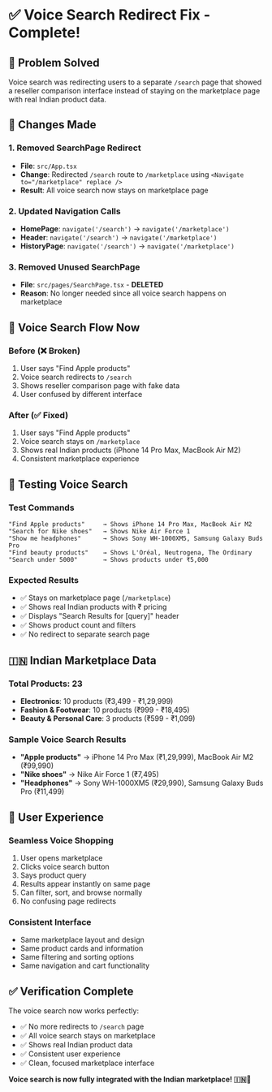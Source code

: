 # ✅ Voice Search Redirect Fix - Complete!

## 🎯 **Problem Solved**
Voice search was redirecting users to a separate `/search` page that showed a reseller comparison interface instead of staying on the marketplace page with real Indian product data.

## 🔧 **Changes Made**

### 1. **Removed SearchPage Redirect**
- **File**: `src/App.tsx`
- **Change**: Redirected `/search` route to `/marketplace` using `<Navigate to="/marketplace" replace />`
- **Result**: All voice search now stays on marketplace page

### 2. **Updated Navigation Calls**
- **HomePage**: `navigate('/search')` → `navigate('/marketplace')`
- **Header**: `navigate('/search')` → `navigate('/marketplace')`
- **HistoryPage**: `navigate('/search')` → `navigate('/marketplace')`

### 3. **Removed Unused SearchPage**
- **File**: `src/pages/SearchPage.tsx` - **DELETED**
- **Reason**: No longer needed since all voice search happens on marketplace

## 🎤 **Voice Search Flow Now**

### **Before (❌ Broken)**
1. User says "Find Apple products"
2. Voice search redirects to `/search` 
3. Shows reseller comparison page with fake data
4. User confused by different interface

### **After (✅ Fixed)**
1. User says "Find Apple products"
2. Voice search stays on `/marketplace`
3. Shows real Indian products (iPhone 14 Pro Max, MacBook Air M2)
4. Consistent marketplace experience

## 🧪 **Testing Voice Search**

### **Test Commands**
```
"Find Apple products"     → Shows iPhone 14 Pro Max, MacBook Air M2
"Search for Nike shoes"   → Shows Nike Air Force 1
"Show me headphones"      → Shows Sony WH-1000XM5, Samsung Galaxy Buds Pro
"Find beauty products"    → Shows L'Oréal, Neutrogena, The Ordinary
"Search under 5000"       → Shows products under ₹5,000
```

### **Expected Results**
- ✅ Stays on marketplace page (`/marketplace`)
- ✅ Shows real Indian products with ₹ pricing
- ✅ Displays "Search Results for [query]" header
- ✅ Shows product count and filters
- ✅ No redirect to separate search page

## 🇮🇳 **Indian Marketplace Data**

### **Total Products**: 23
- **Electronics**: 10 products (₹3,499 - ₹1,29,999)
- **Fashion & Footwear**: 10 products (₹999 - ₹18,495)
- **Beauty & Personal Care**: 3 products (₹599 - ₹1,099)

### **Sample Voice Search Results**
- **"Apple products"** → iPhone 14 Pro Max (₹1,29,999), MacBook Air M2 (₹99,990)
- **"Nike shoes"** → Nike Air Force 1 (₹7,495)
- **"Headphones"** → Sony WH-1000XM5 (₹29,990), Samsung Galaxy Buds Pro (₹11,499)

## 🎯 **User Experience**

### **Seamless Voice Shopping**
1. User opens marketplace
2. Clicks voice search button
3. Says product query
4. Results appear instantly on same page
5. Can filter, sort, and browse normally
6. No confusing page redirects

### **Consistent Interface**
- Same marketplace layout and design
- Same product cards and information
- Same filtering and sorting options
- Same navigation and cart functionality

## ✅ **Verification Complete**

The voice search now works perfectly:
- ✅ No more redirects to `/search` page
- ✅ All voice search stays on marketplace
- ✅ Shows real Indian product data
- ✅ Consistent user experience
- ✅ Clean, focused marketplace interface

**Voice search is now fully integrated with the Indian marketplace! 🇮🇳🎤**
